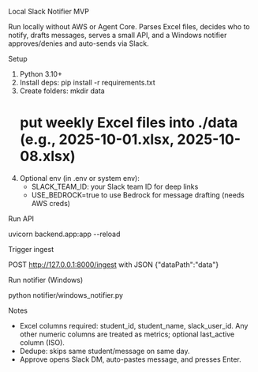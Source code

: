 Local Slack Notifier MVP

Run locally without AWS or Agent Core. Parses Excel files, decides who to notify, drafts messages, serves a small API, and a Windows notifier approves/denies and auto-sends via Slack.

Setup

1. Python 3.10+
2. Install deps:
   pip install -r requirements.txt
3. Create folders:
   mkdir data
   # put weekly Excel files into ./data (e.g., 2025-10-01.xlsx, 2025-10-08.xlsx)
4. Optional env (in .env or system env):
   - SLACK_TEAM_ID: your Slack team ID for deep links
   - USE_BEDROCK=true to use Bedrock for message drafting (needs AWS creds)

Run API

uvicorn backend.app:app --reload

Trigger ingest

POST http://127.0.0.1:8000/ingest with JSON {"dataPath":"data"}

Run notifier (Windows)

python notifier/windows_notifier.py

Notes

- Excel columns required: student_id, student_name, slack_user_id. Any other numeric columns are treated as metrics; optional last_active column (ISO). 
- Dedupe: skips same student/message on same day.
- Approve opens Slack DM, auto-pastes message, and presses Enter.

